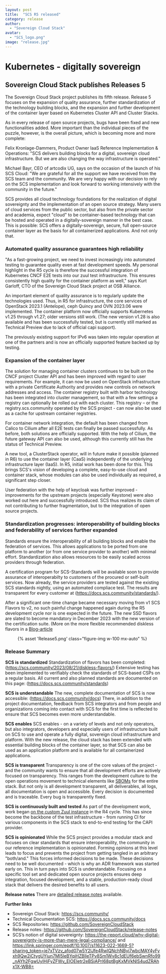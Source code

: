 ```yaml
---
layout: post
title:  "SCS R5 released"
category: release
author:
  - "Sovereign Cloud Stack"
avatar:
  - "SCS_logo.png"
image: "release.jpg"
---
```

# Kubernetes - digitally sovereign
## Sovereign Cloud Stack publishes Releases 5
The Sovereign Cloud Stack project publishes its fifth release. Release 5 focuses on the expansion of quality assurance, further standardization of the technology building blocks, and the expansion and further development of the container layer based on Kubernetes Cluster API and Cluster Stacks.

As in every release of open source projects, bugs have been fixed and new functionalities added. More important than the individual pieces of the puzzle, however, is the overall picture, which is becoming more and more complete:

Felix Kronlage-Dammers, Product Owner IaaS Reference Implementation & Operations: "SCS delivers building blocks for a digital, sovereign cloud infrastructure.  But we are also changing the way infrastructure is operated."

Michael Bayr, CEO of artcodix UG, says on the occasion of the launch of his SCS Cloud: "We are grateful for all the support we have received from the SCS team and the community. We are very happy with our decision to rely on the SCS implementation and look forward to working intensively with the community in the future."

SCS provides all cloud technology foundations for the realization of digital sovereignty and the implementation of an open source strategy. Many users of cloud services from the public sector, but also from the private sector and academia, expect "cloud" to be container-based technology that can be hosted and operated in a digitally-sovereign manner in the best case. This is possible: SCS offers a digitally-sovereign, secure, full open-source container layer as the basis for all containerized applications. And not only that.
### Automated quality assurance guarantees high reliability
"As a fast-growing project, we need to invest increasingly into automated testing to guarantee quality even at fast development speeds. My personal highlight in the R5 cycle is therefore the successful integration of Kubernetes CNCF E2E tests into our zuul test infrastructure. This ensures consistently high quality for the container platform as well," says Kurt Garloff, CTO of the Sovereign Cloud Stack project at OSB Alliance.

An important element of quality assurance is to regularly update the technologies used. Thus, in R5 for infrastructure, the core services of OpenStack 2023.1 (Antelope), ceph Quincy and OVN 2023.06 were implemented. The container platform now officially supports Kubernetes v1.25 through v1.27; older versions still work. (The new version v1.28 is also available and has been successfully tested, but is currently still marked as Technical Preview due to lack of official capi support).

The previously existing support for IPv6 was taken into regular operation at one of the partners and is now an officially supported feature backed up by testing.
### Expansion of the container layer
The solution for managing container clusters continues to be built on the CNCF project Cluster API and has been improved with regard to user requirements. For example, it can now be used on OpenStack infrastructure with a private Certificate Authority and provides new controls on network addresses and access. The container registry built with harbor technology has been integrated into cluster management, so that with a few settings a registry can optionally be rolled out with each cluster. This registry – or the registry.scs.community operated by the SCS project - can now also be used as a cache for upstream container registries.

For container network integration, the default has been changed from Calico to Cilium after all E2E tests can finally be passed successfully. As before, both solutions are officially supported. With the help of Cilium, the future gateway API can also be used, although this currently still has the status of Technical Preview.

A new tool, a ClusterStack operator, will in future make it possible (planned in R6) to use the container layer (CaaS) independently of the underlying infrastructure layer (IaaS). In R5, initial work has been done for this. This brings SCS's vision of developing a complete, easy-to-use cloud and container stack, whose modules can also be used individually as required, a significant step closer.

User federation with the help of keycloak was further improved - improvements for the upstream projects (especially Keystone) were also worked out here and successfully introduced. SCS thus realizes its claim of not contributing to further fragmentation, but to the integration of open source projects.
### Standardization progresses: interoperability of building blocks and federability of services further expanded
Standards ensure the interoperability of all building blocks and enable the federation of services. This allows applications to be ported from one platform to another (or from one service provider to another) with minimal effort. Standardization also allows resources to be easily scaled across providers through federation.

A certification program for SCS-Standards will be available soon to provide assurance of interoperabilty to customers of the procured or self-built services. Now already, the service providers are tested against the existing SCS standards nightly, using an automated compliace test. The results are transparent for every customer at (https://docs.scs.community/standards/).

After a significant one-time change became necessary moving from v1 SCS Flavors to v2, no such painful change happened again during the R5 development cycle nor is one expected in the future. The new SSD flavors are slated to become mandatory in December 2023 with the new version of the certification suite. (More on the more flexible recommended diskless flavors in a [Blog-article](https://scs.community/de/2023/08/21/diskless-flavors/)

<figure class="figure mx-auto d-block" style="width:100%; max-width: 986px;">
    {% asset 'Release5.png' class="figure-img w-100 mx-auto" %}
</figure>

### Release Summary
**SCS is standardized**
Standardization of flavors has been completed: (https://scs.community/2023/08/21/diskless-flavors/)  Extensive testing has been implemented to verifiably check the standards of SCS-based CSPs on a regular basis. All current and also planned standards are documented on this page: (https://docs.scs.community/standards)

**SCS is understandable**
The new, complete documentation of SCS is now accessible: (https://docs.scs.community/docs)  There, in addition to the project documentation, feedback from SCS integrators and from people and organizations coming into contact with SCS for the first time is reflected to ensure that SCS becomes even more understandable.

**SCS enables**
SCS enables - on a variety of levels and not only operators, but also integrators, developers and especially users of infrastructure built on SCS to use and operate a fully digital, sovereign cloud infrastructure and platform. With the new release, the cloud stack has been extended with essential building blocks of the container layer, so that SCS can also be used as an application platform and is available for all containerized applications.

**SCS is transparent**
Transparency is one of the core values of the project - and the community wants to ensure that all development efforts are actively focused on transparency. This ranges from the development culture to the open operations movement to technical elements like [SBOMs](https://en.wikipedia.org/wiki/Software_supply_chain) for the entire stack. But not only is all development transparent, all deliverables, all logs, all documentation is open and accessible. Every decision is documented and is traceable. Every bug is transparently fixed.

**SCS is continuously built and tested**
As part of the development work, work began [on the custom Zuul instance](https://github.com/SovereignCloudStack/issues/issues/157) in the R4 cycle. This has since become the backbone of the test infrastructure - from running CI for various components in the SCS stack to end-to-end testing for the CAPI provider.

**SCS is opinionated**
While the SCS project provides a modular stack and focuses on clear standards that ensure  interoperability, the community in our reference implementation is opinionated. Forming opinions at this level leads to focus and prevents the project from getting tangled in an arbitrary "both/and." This forces informed decisions to be made. These decisions need to be well documented - which is why an ADR framework was started early on. This in turn pays into SCS is understandable. Focusing on a specific tool set and dedicated open source projects ensures deep integration, focused development, and a stable, production-ready cloud stack that delivers the desired benefits to all users.

**Release notes**
There are [detailed release notes](https://docs.scs.community/docs/releases/Release5/) available.

**Further links**
* Sovereign Cloud Stack: <https://scs.community/>
* Technical Documentation SCS: <https://docs.scs.community/docs>
* SCS Repositories: <https://github.com/SovereignCloudStack>
* Release notes: <https://github.com/SovereignCloudStack/release-notes>
* SCS’s notion of digital sovereignty: <https://the-report.cloud/why-digital-sovereignty-is-more-than-mere-legal-compliance/> and <https://link.springer.com/epdf/10.1007/s11623-022-1669-5?sharing_token=ie7xTVzv_afod07w5Y2lJfe4RwlQNchNByi7wbcMAY4yFyxh9Qw2iCtygUYjun7MI5leBYqiHZBlIeTPv8Sm1Wv8c1dEUf6ebSwnRfo99_nAYh2FgwUyIHjFyZFWv_EIOEIetr2eBSiAPrI68ptBgKxMVkNlS4udZRAhx1X-WB8=>
